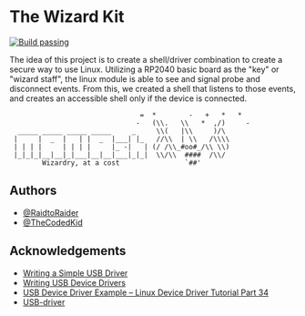 # The Wizard Kit

[![Build passing](https://img.shields.io/badge/build-passing-brightgreen.svg)]()

The idea of this project is to create a shell/driver combination to create a secure way to use Linux. Utilizing a RP2040 basic board as the "key" or "wizard staff", the linux module is able to see and signal probe and disconnect events. From this, we created a shell that listens to those events, and creates an accessible shell only if the device is connected. 

```"								  + 		  *    =
								=  *		- 	+ 	*   *
							   -   (\\.   \\   *  ,/)     -
  _____ _____ _____ _____     _     \\(   |\\     )/\
 |     |  _  |   | |  _  |___| |_   //\\  | \\   /\\\\
 | | | |     | | | |     |_ -|   | (/ /\\_#oo#_/\\ \\)
 |_|_|_|__|__|_|___|__|__|___|_|_|  \\/\\  ####  /\\/
		Wizardry, at a cost		           `##'
```

## Authors

- [@RaidtoRaider](https://github.com/RaidToRadar)
- [@TheCodedKid](https://github.com/TheCodedKid)
## Acknowledgements

- [Writing a Simple USB Driver](https://www.linuxjournal.com/article/7353)
- [Writing USB Device Drivers](https://docs.kernel.org/driver-api/usb/writing_usb_driver.html)
- [USB Device Driver Example – Linux Device Driver Tutorial Part 34](https://embetronicx.com/tutorials/linux/device-drivers/usb-device-driver-example/)
- [USB-driver](https://github.com/AcollaMolla/USB-driver)
